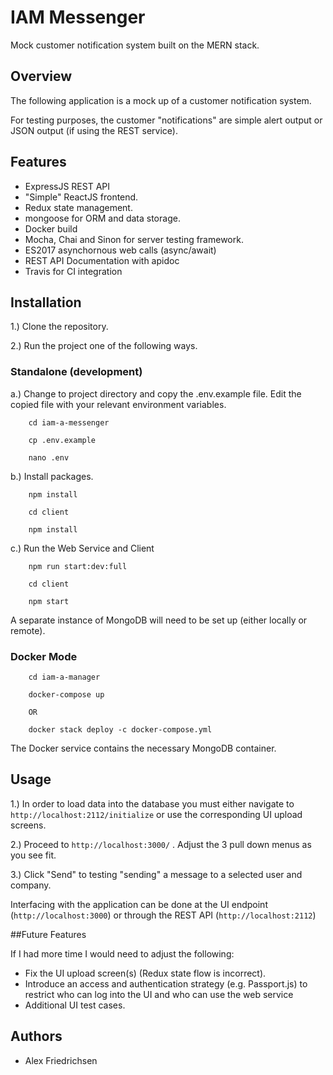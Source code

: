 # IAM Messenger
Mock customer notification system built on the MERN stack.

## Overview

The following application is a mock up of a customer notification system.

For testing purposes, the customer "notifications" are simple alert output or JSON output (if using the REST service).

## Features
* ExpressJS REST API
* "Simple" ReactJS frontend.
* Redux state management.
* mongoose for ORM and data storage.
* Docker build
* Mocha, Chai and Sinon for server testing framework.
* ES2017 asynchornous web calls (async/await)
* REST API Documentation with apidoc
* Travis for CI integration

## Installation
1.) Clone the repository.

2.) Run the project one of the following ways.

   ### Standalone (development)
   a.) Change to project directory and copy the .env.example file. Edit the copied file with your relevant environment variables.
   
        cd iam-a-messenger
        
        cp .env.example
        
        nano .env
   
   b.) Install packages.
   
        npm install
        
        cd client
        
        npm install
   
   c.)  Run the Web Service and Client
        
        
        npm run start:dev:full
        
        cd client
        
        npm start

A separate instance of MongoDB will need to be set up (either locally or remote).
  
   ### Docker Mode
        cd iam-a-manager
        
        docker-compose up
        
        OR 
        
        docker stack deploy -c docker-compose.yml 
               
The Docker service contains the necessary MongoDB container.

## Usage


1.) In order to load data into the database you must either navigate to ``http://localhost:2112/initialize`` or use the corresponding UI upload screens.


2.) Proceed to ``http://localhost:3000/`` . Adjust the 3 pull down menus as you see fit.

3.) Click "Send" to testing "sending" a message to a selected user and company.



Interfacing with the application can be done at the UI endpoint (``http://localhost:3000``) or through the REST API (``http://localhost:2112``)



##Future Features

If I had more time I would need to adjust the following:

* Fix the UI upload screen(s) (Redux state flow is incorrect).
* Introduce an access and authentication strategy (e.g. Passport.js) to restrict who can log into the UI and who can use the web service
* Additional UI test cases. 
        
## Authors
* Alex Friedrichsen